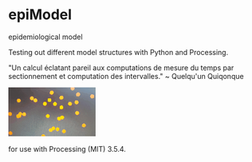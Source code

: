 # epiModel
epidemiological model

Testing out different model structures with Python and Processing.

 "Un calcul éclatant pareil aux computations de mesure du temps par sectionnement et computation des intervalles." ~ Quelqu'un Quiqonque

![bouncing_model.gif](bouncing_model.gif "Bouncing Model")
  
 
 
 for use with Processing (MIT) 3.5.4.
  
